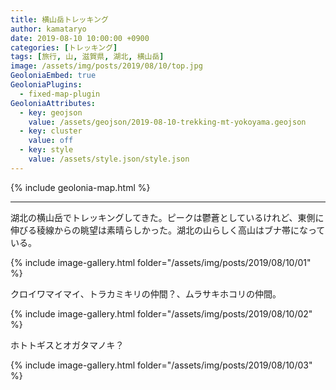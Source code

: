 ```yaml
---
title: 横山岳トレッキング
author: kamataryo
date: 2019-08-10 10:00:00 +0900
categories: [トレッキング]
tags: [旅行, 山, 滋賀県, 湖北, 横山岳]
image: /assets/img/posts/2019/08/10/top.jpg
GeoloniaEmbed: true
GeoloniaPlugins:
  - fixed-map-plugin
GeoloniaAttributes:
  - key: geojson
    value: /assets/geojson/2019-08-10-trekking-mt-yokoyama.geojson
  - key: cluster
    value: off
  - key: style
    value: /assets/style.json/style.json
---
```


{% include geolonia-map.html %}

---

湖北の横山岳でトレッキングしてきた。ピークは鬱蒼としているけれど、東側に伸びる稜線からの眺望は素晴らしかった。湖北の山らしく高山はブナ帯になっている。

{% include image-gallery.html folder="/assets/img/posts/2019/08/10/01" %}

クロイワマイマイ、トラカミキリの仲間？、ムラサキホコリの仲間。

{% include image-gallery.html folder="/assets/img/posts/2019/08/10/02" %}

ホトトギスとオガタマノキ？

{% include image-gallery.html folder="/assets/img/posts/2019/08/10/03" %}
